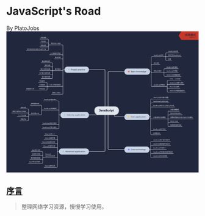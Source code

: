 # JavaScript's Road
By PlatoJobs
![](https://github.com/PlatoJobs/JavaScript-s-Road/blob/master/JavaScript.png)

## [序言](https://github.com/PlatoJobs/JavaScript-s-Road/blob/master/序言.md)
> 整理网络学习资源，慢慢学习使用。
